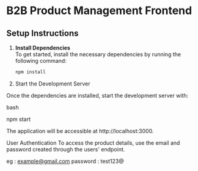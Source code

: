 # B2B Product Management Frontend

## Setup Instructions

1. **Install Dependencies**  
   To get started, install the necessary dependencies by running the following command:

   ```bash
   npm install


2. Start the Development Server

Once the dependencies are installed, start the development server with:

bash

npm start

The application will be accessible at http://localhost:3000.

User Authentication
To access the product details, use the email and password created through the users' endpoint.

eg : example@gmail.com
     password : test123@